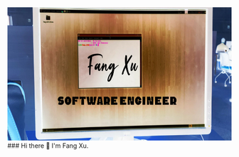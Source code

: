 <img src="https://github.com/Fang-M-Xu/Fang-M-Xu/blob/main/git_title_f.jpg" height="300" width="1020">
### Hi there 👋 I'm Fang Xu.
<!--![Header](https://github.com/Fang-M-Xu/Fang-M-Xu/blob/main/git_title_f.jpg "Header")
**Fang-M-Xu/Fang-M-Xu** is a ✨ _special_ ✨ repository because its `README.md` (this file) appears on your GitHub profile.

Here are some ideas to get you started:

- 🔭 I’m currently working on ...
- 🌱 I’m currently learning ...
- 👯 I’m looking to collaborate on ...
- 🤔 I’m looking for help with ...
- 💬 Ask me about ...
- 📫 How to reach me: ...
- 😄 Pronouns: ...
- ⚡ Fun fact: ...
-->
